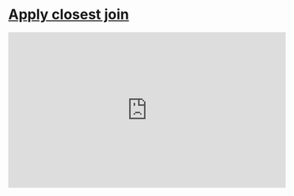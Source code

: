 # [Apply closest join](/wilcom-docs/Summary/summary_-_edit/Apply_closest_join)

<iframe src="https://www.youtube.com/embed/S4dvCkt3JgU" frameborder="0" 
      allow="accelerometer; autoplay; clipboard-write; encrypted-media; gyroscope; picture-in-picture" 
      allowfullscreen="" style="width: 560px; height: 315px;">
</iframe>
